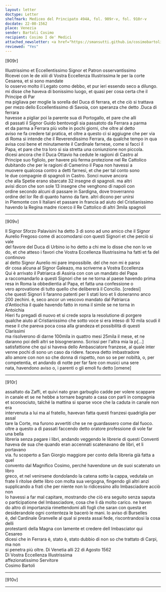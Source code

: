 ```yaml
---
layout: letter
doctype: Letter
shelfmark: Mediceo del Principato 494A, fol. 909r-v, fol. 910r-v
docdate: 22-08-1562
place: Venezia
sender: Bartoli Cosimo
recipient: Cosimo I de' Medici
attached_newsletter: <a href="https://smansutti.github.io/cosimobartoli/texts/3079_013/">3079_013</a>
reviewed: "Yes"
---
```


[909r]  
  
  
Illustrissimo et Eccellentissimo Signor et Patron osservantissimo  
Ricevei con le de xiiii di Vostra Eccellenza Illustrissima le per la corte Cesarea, et si sono mandate  
Io osservo molto il Legato como debbo, et pur ieri essendo seco a dilungo.  
mi disse che haveva di bonissimo luogo, et quasi per cosa certa che il Principe di Par  
ma pigliava per moglie la sorella del Duca di ferrara, et che ciò si trattava  
per mezo dello Eccellentissimo di Savoia, con speranza che detto .Duca di ferrara  
havesse a pigliar poi la parente sua di Portogallo, et pare che alli  
dì passati il Signor Guido bentovogli sia passatoto da Ferrara a parma  
et da parma a Ferrara più volte in pochi giorni, che oltre al detto  
aviso ne fa credere tal pratica, et oltre a questo ci si aggiugne che per via  
di Roma si intende che il Reverendissimo Ferrara, da qualche tempo in qua  
avisa così bene et minutamente il Cardinale farnese, come si facci il  
Papa, et pare che tra loro si sia stretta una coniunzione non piccola.  
dicesi ancora che il Duca Ottavio ha cedute le ragioni di Castro al  
Principe suo figliolo, per havere più ferma protezione nel Re Cattolico  
dubitando che per le ragioni di Camerino il Papa non havessi a  
muovere qualcosa contro a detti farnesi, et che per tal conto sono  
le due compagnie di spagnoli in Castro. Sonci nuove ancora  
che alla Spetie erano sbarcate 32 insegne di spagnoli. ma altri  
avisi dicon che son sole 13 insegne che venghono di napoli con  
ordine secondo alcuni di passare in Sardigna, dove troverranno  
ordine del lor Re di quanto hanno da fare. altri dicono per unirsi  
in Piemonte con li Italiani et passare in francia ad aiuto del Cristianissimo  
havendo la Regina madre ricerco il Re Cattolico di altri 3mila spagnoli  
  
---  

[909v]  
  
  
Il Signor Sforzo Palavisini ha detto 3 dì sono ad uno amico che il Signor  
Aurelio Fregoso come di accomodarsi con questi Signori et che perciò si vale  
del favore del Duca di Urbino io ho detto a chi me lo disse che non lo ve  
do, et che atteso i favori che Vostra Eccellenza Illustrissima ha fatti et fa del continovo  
al detto Signor Aurelio mi pare impossibile. del che non mi è parso  
dir cosa alcuna al Signor Galeazo, ma scriverne a Vostra Eccellenza  
Qui è arrivato il Patriarca di Assiria con con un mandato del Papa  
a raccomandarlo a questi Signori che se ne torna al paese havendo prima  
resa in Roma la obbedientia al Papa, et fatta una confessione o  
vero aprovatione di tutto quello che delibererà il Concilio. [credesi]  
che questi Signori li faranno patenti per li stati loro et li doneranno anco  
200 zechini. è, seco ancor un vescovo mandato dal Patriarca  
d'Antiochia il quale havendo fatto in roma il simile se ne torna in  
Antoichia  
Hieri fu pregadi di nuovo et si crede sopra la resolutione di porgere  
qualche aiuto al Cristianissimo che sotto voce si era inteso di 10 mila scudi il  
mese il che pareva poca cosa alla grandeza et possibilità di questi Clarissimi  
ma risolverono di darne 100mila in quattro mesi 25mila il mese, et ne  
daranno poi delli altri se bisogneranno. Scrissi per l'altra mia la p[...]  
satisfattione che qui si haveva dello Ambasciatore franzese, al quale inter  
venne pochi dì sono un caso da ridere. faceva detto imbastradore  
allo amore con non so che donna di rispetto, non so se per nobiltà, o, per  
competentia, et andando di notte per far fare con musici una sere  
nata, havendono aviso o, i parenti  o gli emoli fu detto [omene]  
  
---  

[910r]  
  
  
assaltato da Zaffi, et quivi nato gran garbuglio cadde per volere scappare  
in canale et se ne hebbe a tornare bagnato a casa con parli in compagnia  
et sconosciuto, talché la mattina si sparse voce che la caduta in canale non era  
intervenuta a lui ma al fratello, havevan fatta questi franzesi quadriglia per assal  
tare la Corte, ma furono avvertiti che se ne guardassero come dal fuoco.  
oltre a questo a dì passati faccendo detto oratore professione di vole far una bella  
libreria senza pagare i libri, andando veggendo le librerie di questi Conventi  
haveva de sua che quando eran accennati scatenavano de libri, et li portavano  
via. fu scoperto a San Giorgio maggiore per conto della libreria già fatta a quel  
convento dal Magnifico Cosimo, perché havendone un de suoi scatenato un libro  
greco, et nel venirsene dondolando la catena sotto la cappa, vedutala  un  
frate li ritolse dette libro con molta sua vergogna, fingendo gli altri anzi  
supplicando a frati che per niente non lo ridicessino allo Imbasciadore acciò non  
lo havessi a far mal capitare, mostrando che ciò era seguito senza saputa  
o participatione del Imbasciadore, cosa che li dà molto carico. ne haven  
do altro di importanzia rimettendomi alli fogli che saran con questa et  
desiderandole ogni contenteza le bacerò le mani. lo aviso di Burselles  
è, del Cardinale Granvelle al qual si presta assai fede, riscontrandosi la cosa delli  
protestanti della Magna con lamente et credere dell Imbasciator qui Cesareo  
dicesi che in Ferrara è, stato è, stato dubbio di non so che trattato di Carpi, ma non  
si penetra più oltre. Di Venetia alli 22 di Agosto 1562  
Di Vostra Eccellenza Illustrissima  
affezionatissimo Servitore  
Cosimo Bartoli  
  
---  

[910v]  
  
  
---  

